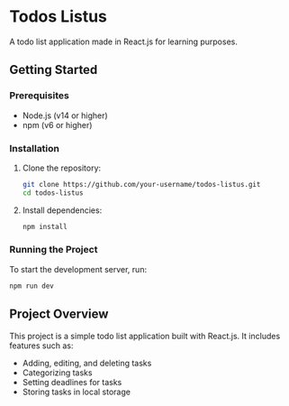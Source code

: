# Todos Listus

A todo list application made in React.js for learning purposes.

## Getting Started

### Prerequisites

- Node.js (v14 or higher)
- npm (v6 or higher)

### Installation

1. Clone the repository:
    ```sh
    git clone https://github.com/your-username/todos-listus.git
    cd todos-listus
    ```

2. Install dependencies:
    ```sh
    npm install
    ```

### Running the Project

To start the development server, run:
```sh
npm run dev
```

## Project Overview

This project is a simple todo list application built with React.js. It includes features such as:

- Adding, editing, and deleting tasks
- Categorizing tasks
- Setting deadlines for tasks
- Storing tasks in local storage